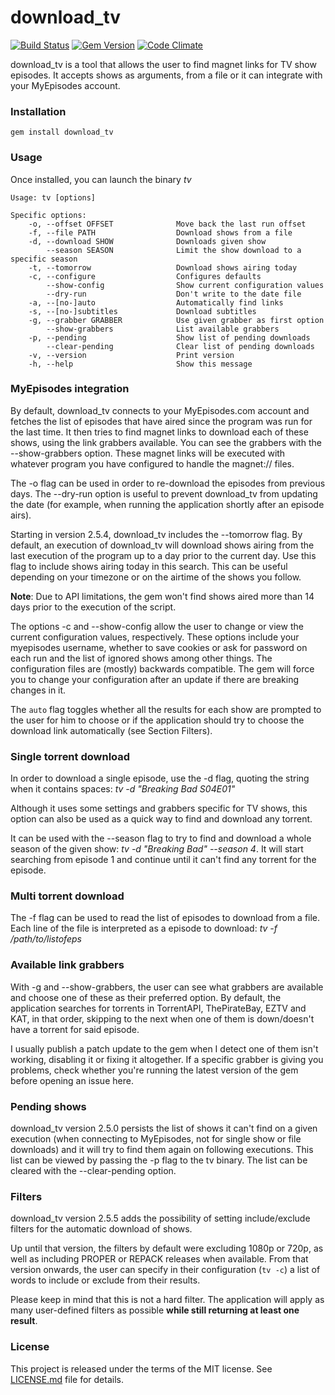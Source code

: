 # download_tv

[![Build Status](https://travis-ci.org/guille/download_tv.svg?branch=master)](https://travis-ci.org/guille/download_tv)
[![Gem Version](https://badge.fury.io/rb/download_tv.svg)](https://badge.fury.io/rb/download_tv)
[![Code Climate](https://codeclimate.com/github/guille/download_tv.svg)](https://codeclimate.com/github/guille/download_tv)

download_tv is a tool that allows the user to find magnet links for TV show episodes. It accepts shows as arguments, from a file or it can integrate with your MyEpisodes account.

### Installation

`gem install download_tv`

### Usage

Once installed, you can launch the binary *tv*

```
Usage: tv [options]

Specific options:
    -o, --offset OFFSET              Move back the last run offset
    -f, --file PATH                  Download shows from a file
    -d, --download SHOW              Downloads given show
        --season SEASON              Limit the show download to a specific season
    -t, --tomorrow                   Download shows airing today
    -c, --configure                  Configures defaults
        --show-config                Show current configuration values
        --dry-run                    Don't write to the date file
    -a, --[no-]auto                  Automatically find links
    -s, --[no-]subtitles             Download subtitles
    -g, --grabber GRABBER            Use given grabber as first option
        --show-grabbers              List available grabbers
    -p, --pending                    Show list of pending downloads
        --clear-pending              Clear list of pending downloads
    -v, --version                    Print version
    -h, --help                       Show this message
```

### MyEpisodes integration

By default, download_tv connects to your MyEpisodes.com account and fetches the list of episodes that have aired since the program was run for the last time. It then tries to find magnet links to download each of these shows, using the link grabbers available. You can see the grabbers with the --show-grabbers option. These magnet links will be executed with whatever program you have configured to handle the magnet:// files.

The -o flag can be used in order to re-download the episodes from previous days. The --dry-run option is useful to prevent download_tv from updating the date (for example, when running the application shortly after an episode airs).

Starting in version 2.5.4, download_tv includes the --tomorrow flag. By default, an execution of download_tv will download shows airing from the last execution of the program up to a day prior to the current day. Use this flag to include shows airing today in this search. This can be useful depending on your timezone or on the airtime of the shows you follow.

**Note**: Due to API limitations, the gem won't find shows aired more than 14 days prior to the execution of the script.

The options -c and --show-config allow the user to change or view the current configuration values, respectively. These options include your myepisodes username, whether to save cookies or ask for password on each run and the list of ignored shows among other things. The configuration files are (mostly) backwards compatible. The gem will force you to change your configuration after an update if there are breaking changes in it.

The `auto` flag toggles whether all the results for each show are prompted to the user for him to choose or if the application should try to choose the download link automatically (see Section Filters).

### Single torrent download

In order to download a single episode, use the -d flag, quoting the string when it contains spaces: *tv -d "Breaking Bad S04E01"*

Although it uses some settings and grabbers specific for TV shows, this option can also be used as a quick way to find and download any torrent.

It can be used with the --season flag to try to find and download a whole season of the given show: *tv -d "Breaking Bad" --season 4*. It will start searching from episode 1 and continue until it can't find any torrent for the episode.

### Multi torrent download

The -f flag can be used to read the list of episodes to download from a file. Each line of the file is interpreted as a episode to download: *tv -f /path/to/listofeps*

### Available link grabbers

With -g and --show-grabbers, the user can see what grabbers are available and choose one of these as their preferred option. By default, the application searches for torrents in TorrentAPI, ThePirateBay, EZTV and KAT, in that order, skipping to the next when one of them is down/doesn't have a torrent for said episode.

I usually publish a patch update to the gem when I detect one of them isn't working, disabling it or fixing it altogether. If a specific grabber is giving you problems, check whether you're running the latest version of the gem before opening an issue here.

### Pending shows

download_tv version 2.5.0 persists the list of shows it can't find on a given execution (when connecting to MyEpisodes, not for single show or file downloads) and it will try to find them again on following executions. This list can be viewed by passing the -p flag to the tv binary. The list can be cleared with the --clear-pending option.

### Filters

download_tv version 2.5.5 adds the possibility of setting include/exclude filters for the automatic download of shows.

Up until that version, the filters by default were excluding 1080p or 720p, as well as including PROPER or REPACK releases when available. From that version onwards, the user can specify in their configuration (`tv -c`) a list of words to include or exclude from their results.

Please keep in mind that this is not a hard filter. The application will apply as many user-defined filters as possible **while still returning at least one result**.

### License

This project is released under the terms of the MIT license. See [LICENSE.md](https://github.com/guille/download_tv/blob/master/LICENSE.md) file for details.
